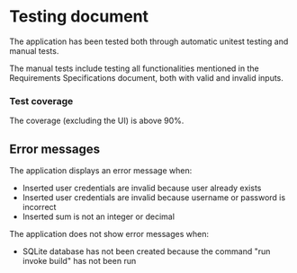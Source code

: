 # Testing document

The application has been tested both through automatic unitest testing and manual tests.

The manual tests include testing all functionalities mentioned in the Requirements Specifications document, both with valid and invalid inputs.

### Test coverage

The coverage (excluding the UI) is above 90%.

## Error messages

The application displays an error message when:
- Inserted user credentials are invalid because user already exists
- Inserted user credentials are invalid because username or password is incorrect
- Inserted sum is not an integer or decimal

The application does not show error messages when:
- SQLite database has not been created because the command "run invoke build" has not been run
